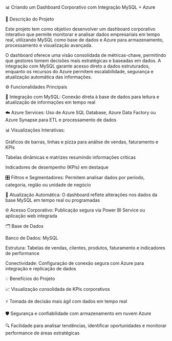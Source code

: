 📊 Criando um Dashboard Corporativo com Integração MySQL + Azure

📝 Descrição do Projeto

Este projeto tem como objetivo desenvolver um dashboard corporativo interativo que permite monitorar e analisar dados empresariais em tempo real, utilizando MySQL como base de dados e Azure para armazenamento, processamento e visualização avançada.

O dashboard oferece uma visão consolidada de métricas-chave, permitindo que gestores tomem decisões mais estratégicas e baseadas em dados. A integração com MySQL garante acesso direto a dados estruturados, enquanto os recursos do Azure permitem escalabilidade, segurança e atualização automática das informações.

⚙️ Funcionalidades Principais

🔗 Integração com MySQL: Conexão direta à base de dados para leitura e atualização de informações em tempo real

☁️ Azure Services: Uso de Azure SQL Database, Azure Data Factory ou Azure Synapse para ETL e processamento de dados

📊 Visualizações Interativas:

Gráficos de barras, linhas e pizza para análise de vendas, faturamento e KPIs

Tabelas dinâmicas e matrizes resumindo informações críticas

Indicadores de desempenho (KPIs) em destaque

🎛️ Filtros e Segmentadores: Permitem analisar dados por período, categoria, região ou unidade de negócio

🔄 Atualização Automática: O dashboard reflete alterações nos dados da base MySQL em tempo real ou programadas

🌐 Acesso Corporativo: Publicação segura via Power BI Service ou aplicação web integrada

🗂 Base de Dados

Banco de Dados: MySQL

Estrutura: Tabelas de vendas, clientes, produtos, faturamento e indicadores de performance

Conectividade: Configuração de conexão segura com Azure para integração e replicação de dados

💡 Benefícios do Projeto

📈 Visualização consolidada de KPIs corporativos

⚡ Tomada de decisão mais ágil com dados em tempo real

🛡️ Segurança e confiabilidade com armazenamento em nuvem Azure

🔍 Facilidade para analisar tendências, identificar oportunidades e monitorar performance de áreas estratégicas
